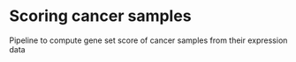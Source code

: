# Scoring cancer samples

Pipeline to compute gene set score of cancer samples from their expression data
